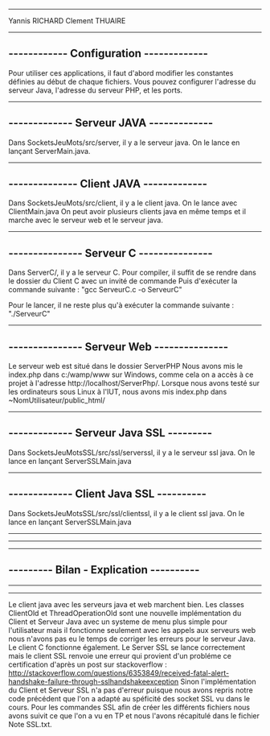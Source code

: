 ----------------------------------------

Yannis RICHARD
Clement THUAIRE

----------------------------------------
------------ Configuration -------------
----------------------------------------

Pour utiliser ces applications, il faut d'abord modifier les constantes définies au début de chaque fichiers.
Vous pouvez configurer l'adresse du serveur Java, l'adresse du serveur PHP, et les ports.

----------------------------------------
------------- Serveur JAVA -------------
----------------------------------------

Dans SocketsJeuMots/src/server, il y a le serveur java. On le lance en lançant ServerMain.java.

----------------------------------------
-------------- Client JAVA -------------
----------------------------------------

Dans SocketsJeuMots/src/client, il y a le client java. On le lance avec ClientMain.java
On peut avoir plusieurs clients java en même temps et il marche avec le serveur web et le serveur java.


----------------------------------------
--------------- Serveur C ---------------
----------------------------------------

Dans ServerC/, il y a le serveur C.
Pour compiler, il suffit de se rendre dans le dossier du Client C avec un invité de commande
Puis d'exécuter la commande suivante :
	"gcc ServeurC.c -o ServeurC"

Pour le lancer, il ne reste plus qu'à exécuter la commande suivante :
	"./ServeurC"

----------------------------------------
--------------- Serveur Web ---------------
----------------------------------------

Le serveur web est situé dans le dossier ServerPHP
Nous avons mis le index.php dans c:/wamp/www sur Windows, comme cela on a accès à ce projet
à l'adresse http://localhost/ServerPhp/.
Lorsque nous avons testé sur les ordinateurs sous Linux à l'IUT, nous avons mis index.php dans
~NomUtilisateur/public_html/

----------------------------------------
------------- Serveur Java SSL ---------
----------------------------------------

Dans SocketsJeuMotsSSL/src/ssl/serverssl, il y a le serveur ssl java. On le lance en lançant ServerSSLMain.java

----------------------------------------
------------- Client Java SSL ----------
----------------------------------------

Dans SocketsJeuMotsSSL/src/ssl/clientssl, il y a le client ssl java. On le lance en lançant ServerSSLMain.java

----------------------------------------
----------------------------------------
----------------------------------------
--------- Bilan - Explication ----------
----------------------------------------
----------------------------------------
----------------------------------------

Le client java avec les serveurs java et web marchent bien.
Les classes ClientOld et ThreadOperationOld sont une nouvelle implémentation du Client et Serveur Java avec un
systeme de menu plus simple pour l'utilisateur mais il fonctionne seulement avec les appels aux serveurs web
nous n'avons pas eu le temps de corriger les erreurs pour le serveur Java.
Le client C fonctionne également.
Le Server SSL se lance correctement mais le client SSL renvoie une erreur qui provient d'un probléme ce certification
d'après un post sur stackoverflow : 
http://stackoverflow.com/questions/6353849/received-fatal-alert-handshake-failure-through-sslhandshakeexception
Sinon l'implémentation du Client et Serveur SSL n'a pas d'erreur puisque nous avons repris notre code précédent
que l'on a adapté au spéficité des socket SSL vu dans le cours.
Pour les commandes SSL afin de créer les différents fichiers nous avons suivit ce que l'on a vu en TP et nous 
l'avons récapitulé dans le fichier Note SSL.txt.